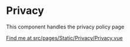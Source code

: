# Privacy

This component handles the privacy policy page

[Find me at src/pages/Static/Privacy/Privacy.vue](https://github.com/FAIRsharing/fairsharing.github.io/tree/codeQuality/src/pages/Static/Privacy/Privacy.vue)